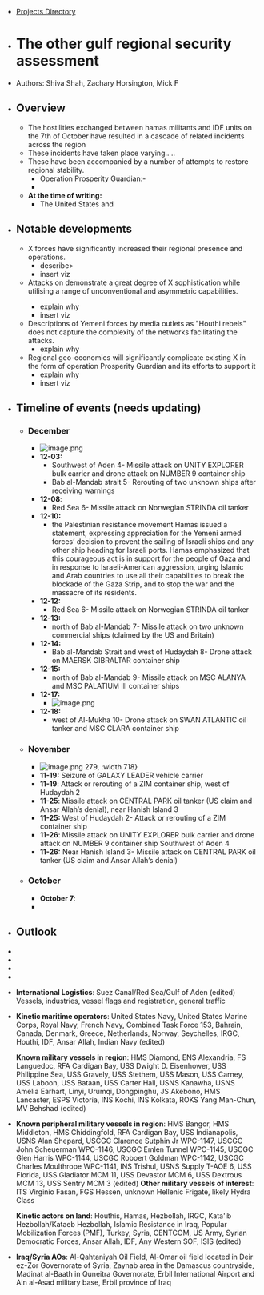 - [Projects Directory](index)
- # The other gulf regional security assessment
- Authors: Shiva Shah, Zachary Horsington, Mick F
- ## Overview
	- The hostilities exchanged between hamas militants and IDF units on the 7th of October have resulted in a cascade of related incidents across the region
	- These incidents have taken place <geo> varying.. <describe>..
	- These have been accompanied by a number of attempts to restore regional stability.
		- Operation Prosperity Guardian:- <describe>
		-
	- **At the time of writing:**
		- The United States and
- ## Notable developments
	- X forces have significantly increased their regional presence and operations.
		- describe>
		- insert viz
	- Attacks on <describe targets> demonstrate a great degree of X sophistication while utilising a range of unconventional and asymmetric capabilities.
		- explain why
		- insert viz
	- Descriptions of Yemeni forces by media outlets as "Houthi rebels" does not capture the complexity of the networks facilitating the attacks.
		- explain why
	- Regional geo-economics will significantly complicate existing X in the form of operation Prosperity Guardian and its efforts to support it
		- explain why
		- insert viz
- ## Timeline of events (needs updating)
	- ### **December**
		- ![image.png](../assets/image_1704140369352_0.png)
		- **12-03:**
			- Southwest of Aden 4- Missile attack on UNITY EXPLORER bulk carrier and drone attack on NUMBER 9 container ship
			- Bab al-Mandab strait 5- Rerouting of two unknown ships after receiving warnings
		- **12-08**:
			- Red Sea 6- Missile attack on Norwegian STRINDA oil tanker
		- **12-10:**
			- the Palestinian resistance movement Hamas issued a statement, expressing appreciation for the Yemeni armed forces’ decision to prevent the sailing of Israeli ships and any other ship heading for Israeli ports. Hamas emphasized that this courageous act is in support for the people of Gaza and in response to Israeli-American aggression, urging Islamic and Arab countries to use all their capabilities to break the blockade of the Gaza Strip, and to stop the war and the massacre of its residents.
		- **12-12:**
			- Red Sea 6- Missile attack on Norwegian STRINDA oil tanker
		- **12-13:**
			- north of Bab al-Mandab 7- Missile attack on two unknown commercial ships (claimed by the US and Britain)
		- **12-14:**
			- Bab al-Mandab Strait and west of Hudaydah 8- Drone attack on MAERSK GIBRALTAR container ship
		- **12-15:**
			- north of Bab al-Mandab 9- Missile attack on MSC ALANYA and MSC PALATIUM III container ships
		- **12-17:**
			- ![image.png](../assets/image_1704140421796_0.png)
		- **12-18:**
			- west of Al-Mukha 10- Drone attack on SWAN ATLANTIC oil tanker and MSC CLARA container ship
	- ### **November**
		- ![image.png](../assets/image_1704140351694_0.png)  279, :width 718}
		- **11-19:** Seizure of GALAXY LEADER vehicle carrier
		- **11-19**: Attack or rerouting of a ZIM container ship, west of Hudaydah 2
		- **11-25**:  Missile attack on CENTRAL PARK oil tanker (US claim and Ansar Allah’s denial), near Hanish Island 3
		- **11-25:** West of Hudaydah 2- Attack or rerouting of a ZIM container ship
		- **11-26**: Missile attack on UNITY EXPLORER bulk carrier and drone attack on NUMBER 9 container ship Southwest of Aden 4
		- **11-26:** Near Hanish Island 3- Missile attack on CENTRAL PARK oil tanker (US claim and Ansar Allah’s denial)
	- ### **October**
		- **October 7**:
		-
- ## Outlook
-
-
-
-
- **International Logistics**: Suez Canal/Red Sea/Gulf of Aden (edited) Vessels, industries, vessel flags and registration, general traffic
- **Kinetic maritime operators**: United States Navy, United States Marine Corps, Royal Navy, French Navy, Combined Task Force 153, Bahrain, Canada, Denmark, Greece, Netherlands, Norway, Seychelles, IRGC, Houthi, IDF, Ansar Allah, Indian Navy (edited)
  
  **Known military vessels in region**: HMS Diamond, ENS Alexandria, FS Languedoc, RFA Cardigan Bay, USS Dwight D. Eisenhower, USS Philippine Sea, USS Gravely, USS Stethem, USS Mason, USS Carney, USS Laboon, USS Bataan, USS Carter Hall, USNS Kanawha, USNS Amelia Earhart, Linyi, Urumqi, Dongpinghu, JS Akebono, HMS Lancaster, ESPS Victoria, INS Kochi, INS Kolkata, ROKS Yang Man-Chun, MV Behshad (edited)
- **Known peripheral military vessels in region**: HMS Bangor, HMS Middleton, HMS Chiddingfold, RFA Cardigan Bay, USS Indianapolis, USNS Alan Shepard, USCGC Clarence Sutphin Jr WPC-1147, USCGC John Scheuerman WPC-1146, USCGC Emlen Tunnel WPC-1145, USCGC Glen Harris WPC-1144, USCGC Roboert Goldman WPC-1142, USCGC Charles Moulthrope WPC-1141, INS Trishul, USNS Supply T-AOE 6, USS Florida, USS Gladiator MCM 11, USS Devastor MCM 6, USS Dextrous MCM 13, USS Sentry MCM 3 (edited)
  **Other military vessels of interest**: ITS Virginio Fasan, FGS Hessen, unknown Hellenic Frigate, likely Hydra Class
  
  **Kinetic actors on land**: Houthis, Hamas, Hezbollah, IRGC, Kata'ib Hezbollah/Kataeb Hezbollah, Islamic Resistance in Iraq, Popular Mobilization Forces (PMF), Turkey, Syria, CENTCOM, US Army, Syrian Democratic Forces, Ansar Allah, IDF, Any Western SOF, ISIS (edited)
- **Iraq/Syria AOs**: Al-Qahtaniyah Oil Field, Al-Omar oil field located in Deir ez-Zor Governorate of Syria, Zaynab area in the Damascus countryside, Madinat al-Baath in Quneitra Governorate, Erbil International Airport and Ain al-Asad military base, Erbil province of Iraq